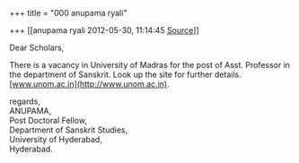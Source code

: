 +++
title = "000 anupama ryali"

+++
[[anupama ryali	2012-05-30, 11:14:45 [Source](https://groups.google.com/g/bvparishat/c/xtIapuMiQ4w)]]



  
Dear Scholars,  

  
There is a vacancy in University of Madras for the post of Asst. Professor in the department of Sanskrit. Look up the site for further details.  
[www.unom.ac.in](http://www.unom.ac.in).  

  
regards,  
ANUPAMA,  
Post Doctoral Fellow,  
Department of Sanskrit Studies,  
University of Hyderabad,  
Hyderabad.  
  
  

